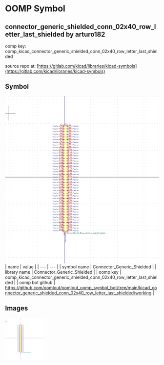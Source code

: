 # OOMP Symbol  
## connector_generic_shielded_conn_02x40_row_letter_last_shielded  by arturo182  
  
oomp key: oomp_kicad_connector_generic_shielded_conn_02x40_row_letter_last_shielded  
  
source repo at: [https://gitlab.com/kicad/libraries/kicad-symbols](https://gitlab.com/kicad/libraries/kicad-symbols)  
## Symbol  
  
[![working.png](working_600.png)](working.png)  
| name | value | 
| --- | --- | 
| symbol name | Connector_Generic_Shielded | 
| library name | Connector_Generic_Shielded | 
| oomp key | oomp_kicad_connector_generic_shielded_conn_02x40_row_letter_last_shielded | 
| oomp bot github | https://github.com/oomlout/oomlout_oomp_symbol_bot/tree/main/kicad_connector_generic_shielded_conn_02x40_row_letter_last_shielded/working | 
## Images  
  
[![working.png](working_140.png)](working.png)  
